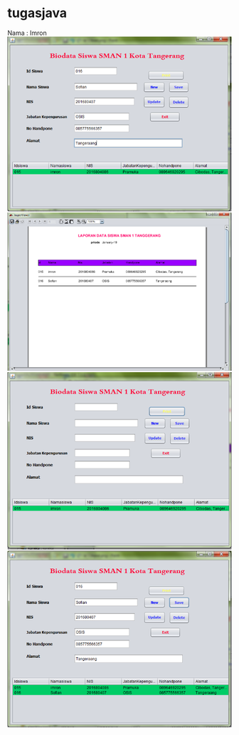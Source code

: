 # tugasjava
Nama : Imron
<br>
![alt](https://github.com/imronfirdaus/tugasjava/blob/master/images/input.png)
<br>
![alt](https://github.com/imronfirdaus/tugasjava/blob/master/images/laporan.png)
<br>
![alt](https://github.com/imronfirdaus/tugasjava/blob/master/images/load.png)
<br>
![alt](https://github.com/imronfirdaus/tugasjava/blob/master/images/save.png)
<br>
